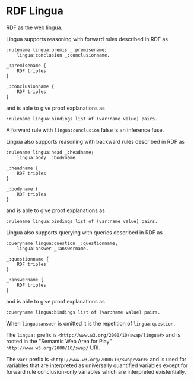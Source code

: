# RDF Lingua

RDF as the web lingua.

Lingua supports reasoning with forward rules described in RDF as
```
:rulename lingua:premis _:premisename;
    lingua:conclusion _:conclusionname.

_:premisename {
    RDF triples
}

_:conclusionname {
    RDF triples
}
```
and is able to give proof explanations as
```
:rulename lingua:bindings list of (var:name value) pairs.
```

A forward rule with `lingua:conclusion` false is an inference fuse.

Lingua also supports reasoning with backward rules described in RDF as
```
:rulename lingua:head _:headname;
    lingua:body _:bodyname.

_:headname {
    RDF triples
}

_:bodyname {
    RDF triples
}
```
and is able to give proof explanations as
```
:rulename lingua:bindings list of (var:name value) pairs.
```

Lingua also supports querying with queries described in RDF as
```
:queryname lingua:question _:questionname;
    lingua:answer _:answername.

_:questionname {
    RDF triples
}

_:answername {
    RDF triples
}
```
and is able to give proof explanations as
```
:queryname lingua:bindings list of (var:name value) pairs.
```

When `lingua:answer` is omitted it is the repetition of `lingua:question`.

The `lingua:` prefix is `<http://www.w3.org/2000/10/swap/lingua#>` and is rooted
in the "Semantic Web Area for Play" `http://www.w3.org/2000/10/swap/` URI.

The `var:` prefix is `<http://www.w3.org/2000/10/swap/var#>` and is used for
variables that are interpreted as universally quantified variables except for
forward rule conclusion-only variables which are interpreted existentially.
